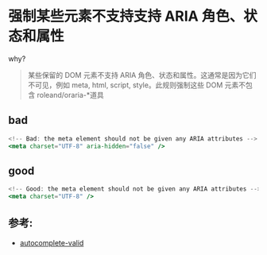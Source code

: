 # 强制某些元素不支持支持 ARIA 角色、状态和属性

why?

> 某些保留的 DOM 元素不支持 ARIA 角色、状态和属性。这通常是因为它们不可见，例如 meta, html, script, style。此规则强制这些 DOM 元素不包含 roleand/oraria-\*道具

## bad

```jsx
<!-- Bad: the meta element should not be given any ARIA attributes -->
<meta charset="UTF-8" aria-hidden="false" />
```

## good

```jsx
<!-- Good: the meta element should not be given any ARIA attributes -->
<meta charset="UTF-8" />
```

## 参考:

- [autocomplete-valid](https://github.com/jsx-eslint/eslint-plugin-react/blob/c42b624d0fb9ad647583a775ab9751091eec066f/docs/rules/autocomplete-valid)
